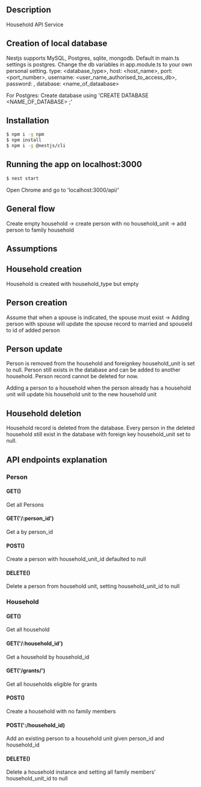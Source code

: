 ## Description

Household API Service

## Creation of local database

Nestjs supports MySQL, Postgres, sqlite, mongodb. Default in main.ts settings is postgres.
Change the db variables in app.module.ts to your own personal setting.
type: <database_type>,
host: <host_name>,
port: <port_number>,
username: <user_name_authorised_to_access_db>,
password: <password>,
database: <name_of_dataabase>

For Postgres:
Create database using 'CREATE DATABASE <NAME_OF_DATABASE> ;'

## Installation

```bash
$ npm i -g npm
$ npm install
$ npm i -g @nestjs/cli
```


## Running the app on localhost:3000

```bash
$ nest start
```

Open Chrome and go to 'localhost:3000/api/'


## General flow

Create empty household -> create person with no household_unit -> add person to family household

## Assumptions

Household creation
-------------------
Household is created with household_type but empty

Person creation
-------------------
Assume that when a spouse is indicated, the spouse must exist -> Adding person with spouse will update the spouse record to married and spouseId to id of added person

Person update
-------------------
Person is removed from the household and foreignkey household_unit is set to null. Person still exists in the database and can be added to another household. Person record cannot be deleted for now.

Adding a person to a household when the person already has a household unit will update his household unit to the new household unit

Household deletion
-------------------
Household record is deleted from the database. Every person in the deleted household still exist in the database with foreign key household_unit set to null.


## API endpoints explanation

### Person

#### GET()
Get all Persons

#### GET('/:person_id')
Get a by person_id

#### POST()
Create a person with household_unit_id defaulted to null

#### DELETE()
Delete a person from household unit, setting household_unit_id to null

### Household

#### GET()
Get all household

#### GET('/:household_id')
Get a household by household_id

#### GET('/grants/')
Get all households eligible for grants

#### POST()
Create a household with no family members

#### POST(':/household_id)
Add an existing person to a household unit given person_id and household_id

#### DELETE()
Delete a household instance and setting all family members' household_unit_id to null
